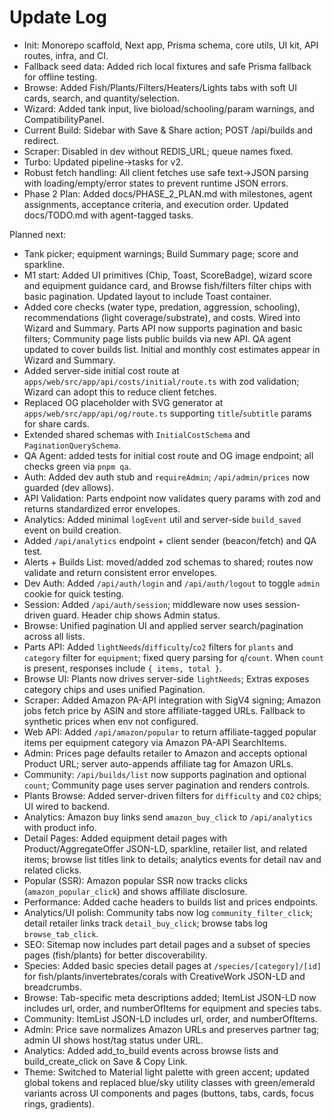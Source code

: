 # Update Log

- Init: Monorepo scaffold, Next app, Prisma schema, core utils, UI kit, API routes, infra, and CI.
- Fallback seed data: Added rich local fixtures and safe Prisma fallback for offline testing.
- Browse: Added Fish/Plants/Filters/Heaters/Lights tabs with soft UI cards, search, and quantity/selection.
- Wizard: Added tank input, live bioload/schooling/param warnings, and CompatibilityPanel.
- Current Build: Sidebar with Save & Share action; POST /api/builds and redirect.
- Scraper: Disabled in dev without REDIS_URL; queue names fixed.
- Turbo: Updated pipeline->tasks for v2.
- Robust fetch handling: All client fetches use safe text->JSON parsing with loading/empty/error states to prevent runtime JSON errors.
- Phase 2 Plan: Added docs/PHASE_2_PLAN.md with milestones, agent assignments, acceptance criteria, and execution order. Updated docs/TODO.md with agent-tagged tasks.

Planned next:
- Tank picker; equipment warnings; Build Summary page; score and sparkline.
- M1 start: Added UI primitives (Chip, Toast, ScoreBadge), wizard score and equipment guidance card, and Browse fish/filters filter chips with basic pagination. Updated layout to include Toast container.
- Added core checks (water type, predation, aggression, schooling), recommendations (light coverage/substrate), and costs. Wired into Wizard and Summary. Parts API now supports pagination and basic filters; Community page lists public builds via new API. QA agent updated to cover builds list. Initial and monthly cost estimates appear in Wizard and Summary.
 - Added server-side initial cost route at `apps/web/src/app/api/costs/initial/route.ts` with zod validation; Wizard can adopt this to reduce client fetches.
 - Replaced OG placeholder with SVG generator at `apps/web/src/app/api/og/route.ts` supporting `title`/`subtitle` params for share cards.
 - Extended shared schemas with `InitialCostSchema` and `PaginationQuerySchema`.
 - QA Agent: added tests for initial cost route and OG image endpoint; all checks green via `pnpm qa`.
 - Auth: Added dev auth stub and `requireAdmin`; `/api/admin/prices` now guarded (dev allows).
 - API Validation: Parts endpoint now validates query params with zod and returns standardized error envelopes.
 - Analytics: Added minimal `logEvent` util and server-side `build_saved` event on build creation.
 - Added `/api/analytics` endpoint + client sender (beacon/fetch) and QA test.
 - Alerts + Builds List: moved/added zod schemas to shared; routes now validate and return consistent error envelopes.
- Dev Auth: Added `/api/auth/login` and `/api/auth/logout` to toggle `admin` cookie for quick testing.
 - Session: Added `/api/auth/session`; middleware now uses session-driven guard. Header chip shows Admin status.
- Browse: Unified pagination UI and applied server search/pagination across all lists.
 - Parts API: Added `lightNeeds`/`difficulty`/`co2` filters for `plants` and `category` filter for `equipment`; fixed query parsing for `q`/`count`. When `count` is present, responses include `{ items, total }`.
- Browse UI: Plants now drives server-side `lightNeeds`; Extras exposes category chips and uses unified Pagination.
 - Scraper: Added Amazon PA-API integration with SigV4 signing; Amazon jobs fetch price by ASIN and store affiliate-tagged URLs. Fallback to synthetic prices when env not configured.
- Web API: Added `/api/amazon/popular` to return affiliate-tagged popular items per equipment category via Amazon PA-API SearchItems.
- Admin: Prices page defaults retailer to Amazon and accepts optional Product URL; server auto-appends affiliate tag for Amazon URLs.
 - Community: `/api/builds/list` now supports pagination and optional `count`; Community page uses server pagination and renders controls.
 - Plants Browse: Added server-driven filters for `difficulty` and `CO2` chips; UI wired to backend.
- Analytics: Amazon buy links send `amazon_buy_click` to `/api/analytics` with product info.
 - Detail Pages: Added equipment detail pages with Product/AggregateOffer JSON-LD, sparkline, retailer list, and related items; browse list titles link to details; analytics events for detail nav and related clicks.
- Popular (SSR): Amazon popular SSR now tracks clicks (`amazon_popular_click`) and shows affiliate disclosure.
- Performance: Added cache headers to builds list and prices endpoints.
 - Analytics/UI polish: Community tabs now log `community_filter_click`; detail retailer links track `detail_buy_click`; browse tabs log `browse_tab_click`.
- SEO: Sitemap now includes part detail pages and a subset of species pages (fish/plants) for better discoverability.
- Species: Added basic species detail pages at `/species/[category]/[id]` for fish/plants/invertebrates/corals with CreativeWork JSON-LD and breadcrumbs.
 - Browse: Tab-specific meta descriptions added; ItemList JSON-LD now includes url, order, and numberOfItems for equipment and species tabs.
 - Community: ItemList JSON-LD includes url, order, and numberOfItems.
 - Admin: Price save normalizes Amazon URLs and preserves partner tag; admin UI shows host/tag status under URL.
- Analytics: Added add_to_build events across browse lists and build_create_click on Save & Copy Link.
 - Theme: Switched to Material light palette with green accent; updated global tokens and replaced blue/sky utility classes with green/emerald variants across UI components and pages (buttons, tabs, cards, focus rings, gradients).
